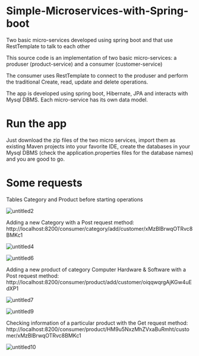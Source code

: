 # Simple-Microservices-with-Spring-boot

Two basic micro-services developed using spring boot and that use RestTemplate to talk to each other

This source code is an implementation of two basic micro-services: a produser (product-service) and a consumer (customer-service)

The consumer uses RestTemplate to connect to the produser and perform the traditional Create, read, update and delete operations.

The app is developed using spring boot, Hibernate, JPA and interacts with Mysql DBMS. Each micro-service has its own data model.

# Run the app

Just download the zip files of the two micro services, import them as existing Maven projects into your favorite IDE, create the databases in your Mysql DBMS (check the application.properties files for the database names) and you are good to go.

# Some requests

Tables Category and Product before starting operations

![untitled2](https://user-images.githubusercontent.com/1300982/50041836-2e191180-0096-11e9-87e4-38e35b2f5a4d.png)

Adding a new Category with a Post request method: http://localhost:8200/consumer/category/add/customer/xMzBlBrwqOTRvc8BMKc1

![untitled4](https://user-images.githubusercontent.com/1300982/50041932-69681000-0097-11e9-8b59-0a7626d245aa.png)

![untitled6](https://user-images.githubusercontent.com/1300982/50042012-a54fa500-0098-11e9-986c-4aefed462b59.png)

Adding a new product of category Computer Hardware & Software with a Post request method: http://localhost:8200/consumer/product/add/customer/oiqqwqrgAjKGw4uEdXP1

![untitled7](https://user-images.githubusercontent.com/1300982/50042145-00829700-009b-11e9-9faf-d167a59ef3ad.png)

![untitled9](https://user-images.githubusercontent.com/1300982/50042251-72a7ab80-009c-11e9-9240-24012b8aed15.png)

Checking information of a particular product with the Get request method: http://localhost:8200/consumer/product/HM9u5NxzMhZVxaBuRmht/customer/xMzBlBrwqOTRvc8BMKc1

![untitled10](https://user-images.githubusercontent.com/1300982/50042491-7ccaa980-009e-11e9-9ec5-10373e090781.png)

